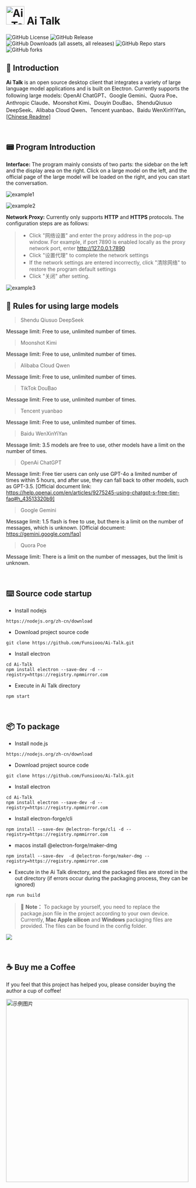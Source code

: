 # <img src="../assets/title.png" alt="Ai_Talk" style="width: 50px;"> Ai Talk


<p align="left">
  <img alt="GitHub License" src="https://img.shields.io/github/license/Funsiooo/Ai-Talk?color=%23%2067b93d">
  <img alt="GitHub Release" src="https://img.shields.io/github/v/release/Funsiooo/Ai-Talk?color=%23%2067b93d">
  <img alt="GitHub Downloads (all assets, all releases)" src="https://img.shields.io/github/downloads/Funsiooo/Ai-Talk/total">
  <img alt="GitHub Repo stars" src="https://img.shields.io/github/stars/Funsiooo/Ai-talk">
  <img alt="GitHub forks" src="https://img.shields.io/github/forks/Funsiooo/Ai-Talk">
</p>

## 📔 Introduction

**Ai Talk** is an open source desktop client that integrates a variety of large language model applications and is built on Electron. Currently supports the following large models: OpenAI ChatGPT、Google Gemini、Quora Poe、Anthropic  Claude、Moonshot Kimi、Douyin DouBao、ShenduQiusuo DeepSeek、Alibaba Cloud Qwen、Tencent yuanbao、Baidu WenXinYiYan。  [[Chinese Readme\]](../README.md)

<br/>



## 📟 Program Introduction

**Interface:** The program mainly consists of two parts: the sidebar on the left and the display area on the right. Click on a large model on the left, and the official page of the large model will be loaded on the right, and you can start the conversation.

![example1](../assets/example1.png)

![example2](../assets/example2.png)

**Network Proxy:** Currently only supports **HTTP** and **HTTPS** protocols. The configuration steps are as follows:



> - Click "网络设置" and enter the proxy address in the pop-up window. For example, if port 7890 is enabled locally as the proxy network port, enter http://127.0.0.1:7890
> - Click "设置代理" to complete the network settings
> - If the network settings are entered incorrectly, click "清除网络" to restore the program default settings
> - Click "关闭" after setting.

![example3](../assets/example3.png)

## 📸 Rules for using large models

> Shendu Qiusuo DeepSeek

Message limit: Free to use, unlimited number of times.



> Moonshot Kimi

Message limit: Free to use, unlimited number of times.



> Alibaba Cloud Qwen

Message limit: Free to use, unlimited number of times.



> TikTok DouBao

Message limit: Free to use, unlimited number of times.



> Tencent yuanbao

Message limit: Free to use, unlimited number of times.



> Baidu WenXinYiYan

Message limit: 3.5 models are free to use, other models have a limit on the number of times.



> OpenAi ChatGPT

Message limit: Free tier users can only use GPT-4o a limited number of times within 5 hours, and after use, they can fall back to other models, such as GPT-3.5. [Official document link: https://help.openai.com/en/articles/9275245-using-chatgpt-s-free-tier-faq#h_43513320b9]



> Google  Gemini

Message limit: 1.5 flash is free to use, but there is a limit on the number of messages, which is unknown. [Official document: https://gemini.google.com/faq]



> Quora Poe

Message limit: There is a limit on the number of messages, but the limit is unknown.

<br/>

## ⌨️ Source code startup

- Install nodejs

```
https://nodejs.org/zh-cn/download
```

- Download project source code

```
git clone https://github.com/Funsiooo/Ai-Talk.git
```

- Install electron

```
cd Ai-Talk
npm install electron --save-dev -d --registry=https://registry.npmmirror.com
```


- Execute in Ai Talk directory

```
npm start
```

<br/>


## 📦 To package

- Install node.js

```
https://nodejs.org/zh-cn/download
```

- Download project source code

```
git clone https://github.com/Funsiooo/Ai-Talk.git
```

- Install electron

```
cd Ai-Talk
npm install electron --save-dev -d --registry=https://registry.npmmirror.com
```



- Install electron-forge/cli

```
npm install --save-dev @electron-forge/cli -d --registry=https://registry.npmmirror.com
```

- macos install @electron-forge/maker-dmg

```
npm install --save-dev  -d @electron-forge/maker-dmg --registry=https://registry.npmmirror.com
```

- Execute in the Ai Talk directory, and the packaged files are stored in the out directory (if errors occur during the packaging process, they can be ignored)

```
npm run build
```
> 📑   **Note：** To package by yourself, you need to replace the package.json file in the project according to your own device. Currently, **Mac Apple silicon** and **Windows** packaging files are provided. The files can be found in the config folder.

![](../assets/build.png)

<br/>

## ☕ Buy me a Coffee

If you feel that this project has helped you, please consider buying the author a cup of coffee!

<img src="../assets/wechat.png" alt="示例图片" style="width: 500px; float: left; ">

